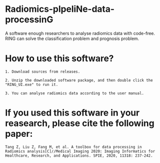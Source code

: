 # Radiomics-pIpeliNe-data-processinG
A software enough researchers to analyse radiomics data with code-free. RING can solve the classification problem and prognosis problem.

# How to use this software?

	1. Download sources from releases.

	2. Unzip the downloaded software package, and then double click the "RING_UI.exe" to run it.
	
	3. You can analyse radiomics data according to the user manual.

# If you used this software in your reasearch, please cite the following paper:
	Tang Z, Liu Z, Fang M, et al. A toolbox for data processing in Radiomics analysis[C]//Medical Imaging 2020: Imaging Informatics for Healthcare, Research, and Applications. SPIE, 2020, 11318: 237-242.
